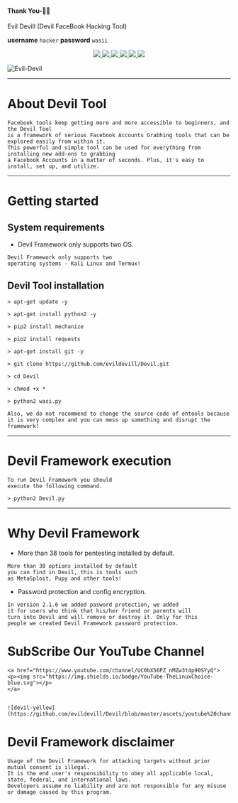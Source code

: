 #### Thank You-🙏🏼

<p>
</p>


Evil Devill (Devil FaceBook Hacking Tool)
                
**username** `hacker`
**password** `wasii`
<p align="center">
  <a href="http://mocrz.blogspot.com/">
    <img src="https://img.shields.io/badge/EvilDevil-Mocrz-lightgrey">
  </a> 
  <a href="https://github.com/evildevill/Devil/releases">
    <img src="https://img.shields.io/badge/release-v3.0.0-blue">
  </a>
  <a href="https://wikipedia.org/wiki/Shell_script">
    <img src="https://img.shields.io/badge/language-shell-green.svg">
 </a>
  <a href="https://github.com/evildevill/Devil">
      <img src="https://img.shields.io/badge/issue-0%20open-green">
  </a>
  <a href="https://github.com/evildevill/Devil/wiki">
      <img src="https://img.shields.io/badge/wiki-Devil-lightgrey">
 </a>
  <a href="https://twitter.com/hackerwasii">
    <img src="https://img.shields.io/badge/twitter-Hackerwasi-blue.svg">
 </a>
</p>

![Evil-Devil](https://github.com/evildevill/Devil/blob/master/ascets/Screenshot_2020-08-30-14-16-35.png)

***

# About Devil Tool

```
Facebook tools keep getting more and more accessible to beginners, and the Devil Tool 
is a framework of serious Facebook Accounts Grabhing tools that can be explored easily from within it. 
This powerful and simple tool can be used for everything from installing new add-ons to grabbing 
a Facebook Accounts in a matter of seconds. Plus, it's easy to install, set up, and utilize.
```

***

# Getting started

## System requirements 

* Devil Framework only supports two OS.

```
Devil Framework only supports two 
operating systems - Kali Linux and Termux!
```


## Devil Tool installation
```
> apt-get update -y
```

```
> apt-get install python2 -y
```

```
> pip2 install mechanize
```

```
> pip2 install requests
```

```
> apt-get install git -y
```


```
> git clone https://github.com/evildevill/Devil.git
```

```
> cd Devil
```

```
> chmod +x *
```

```
> python2 wasi.py 
```

```
Also, we do not recommend to change the source code of ehtools because 
it is very complex and you can mess up something and disrupt the framework!
```

***

# Devil Framework execution

```
To run Devil Framework you should 
execute the following command.
```

```
> python2 Devil.py
```
***

# Why Devil Framework

* More than 38 tools for pentesting installed by default.
```
More than 38 options installed by default 
you can find in Devil, this is tools such 
as MetaSploit, Pupy and other tools!
```
* Password protection and config encryption.
```
In version 2.1.6 we added pasword protection, we added 
it for users who think that his/her friend or parents will 
turn into Devil and will remove or destroy it. Only for this 
people we created Devil Framework password protection.
```





# SubScribe Our YouTube Channel
```
<a href="https://www.youtube.com/channel/UC0bX56PZ_nMZw3t4p90SYyQ">
<p><img src="https://img.shields.io/badge/YouTube-TheLinuxChoice-blue.svg"></p>
</a>


![devil-yellow](https://github.com/evildevill/Devil/blob/master/ascets/youtube%20channel.png)
```

# Devil Framework disclaimer

```
Usage of the Devil Framework for attacking targets without prior mutual consent is illegal.
It is the end user's responsibility to obey all applicable local, state, federal, and international laws.
Developers assume no liability and are not responsible for any misuse or damage caused by this program.
```
